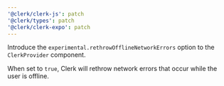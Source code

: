 ```yaml
---
'@clerk/clerk-js': patch
'@clerk/types': patch
'@clerk/clerk-expo': patch
---
```


Introduce the `experimental.rethrowOfflineNetworkErrors` option to the `ClerkProvider` component. 

When set to `true`, Clerk will rethrow network errors that occur while the user is offline.
